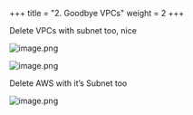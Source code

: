 +++
title = "2. Goodbye VPCs"
weight = 2
+++


Delete VPCs with subnet too, nice


![image.png](/images/008-viii-clean-it-up/34-663481-image.png)


![image.png](/images/008-viii-clean-it-up/34-411416-image.png)


Delete AWS with it’s Subnet too


![image.png](/images/008-viii-clean-it-up/34-560158-image.png)


